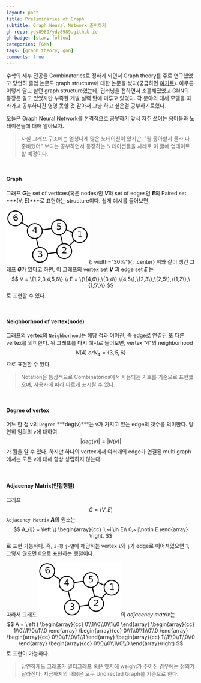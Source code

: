 ```yaml
---
layout: post
title: Preliminaries of Graph
subtitle: Graph Neural Network 준비하기
gh-repo: ydy8989/ydy8989.github.io
gh-badge: [star, follow]
categories: [GNN]
tags: [graph theory, gnn]
comments: true
---
```






수학의 세부 전공을 Combinatorics로 정하게 되면서 Graph theory를 주로 연구했었고 당연히 졸업 논문도 graph structure에 대한 논문을 썼다(궁금하면 [여기로](http://www.riss.kr/link?id=T14494628)). 아무튼 이렇게 달고 살던 graph structure였는데, 딥러닝을 접하면서 소흘해졌었고 GNN의 등장은 알고 있었지만 부족한 개발 실력 탓에 미루고 있었다. 각 분야의 대세 모델을 따라가고 공부하다간 영영 못할 것 같아서 그냥 하고 싶은걸 공부하기로했다.

오늘은 Graph Neural Network를 본격적으로 공부하기 앞서 자주 쓰이는 용어들과 노테이션들에 대해 알아보자.

> 사실 그래프 구조에는 엄청나게 많은 노테이션이 있지만, "뭘 좋아할지 몰라 다 준비했어" 보다는 공부하면서 등장하는 노테이션들을 차례로 이 글에 업데이트 할 예정이다. 

<br/>

#### Graph

그래프 ***G***는 set of vertices(혹은 nodes)인 ***V***와 set of edges인 ***E***의 Paired set ***(V, E)***로 표현하는 structure이다. 쉽게 예시를 들어보면

![img](/assets/img/graph.png){: width="30%"}{: .center}
위와 같이 생긴 그래프 ***G***가 있다고 하면, 이 그래프의 vertex set ***V*** 과 edge set ***E*** 는 
$$
V = \{1,2,3,4,5,6\} \\
E = \{\{4,6\},\{3,4\},\{4,5\},\{2,3\},\{2,5\},\{1,2\},\{1,5\}\}
$$
로 표현할 수 있다. 

<br/>

#### Neighborhood of vertex(node)

그래프의 vertex의 `Neighborhood`는 해당 점과 이어진, 즉 edge로 연결된 또 다른 vertex를 의미한다. 위 그래프를 다시 예시로 들어보면, vertex "4"의 neighborhood
$$
N(4)~or N_4 = \{3,5,6\}
$$
으로 표현할 수 있다. 
> Notation은 통상적으로 Combinatorics에서 사용되는 기호를 기준으로 표현했으며, 사용자에 따라 다르게 표시될 수 있다. 

<br/>

#### Degree of vertex

어느 한 점 v의 `Degree` ***deg(v)***는 v가 가지고 있는 edge의 갯수를 의미한다. 당연히 임의의 v에 대하여 
$$
|deg(v)| = |N(v)|
$$
가 됨을 알 수 있다. 하지만 하나의 vertex에서 여러개의 edge가 연결된 multi graph에서는 모든 v에 대해 항상 성립하지 않는다. 

<br/>

#### Adjacency Matrix(인접행렬)

그래프 $$G = (V, E)$$ `Adjacency Matrix` ***A***의  원소는
$$
A_{ij} = \left \{ \begin{array}{cc} 1,~ij\in E\\ 0,~ij\notin E \end{array} \right.
$$
로 표현 가능하다. 즉, `i-행` `j-열`에 해당하는 vertex `i`와 `j`가 edge로 이어져있으면 1, 그렇지 않으면 0으로 표현하는 행렬이다.

따라서 그래프 ![img](/assets/img/graph.png)의 *adjacency matrix*는 
$$
A = 
\left ( 
\begin{array}{cc} 0\\1\\0\\0\\1\\0 \end{array}
\begin{array}{cc} 1\\0\\1\\0\\1\\0 \end{array}
\begin{array}{cc} 0\\1\\0\\1\\0\\0 \end{array}
\begin{array}{cc} 0\\0\\1\\0\\1\\1 \end{array}
\begin{array}{cc} 1\\1\\0\\1\\0\\0 \end{array}
\begin{array}{cc} 0\\0\\0\\1\\0\\0 \end{array}\right)
$$
로 표현이 가능하다. 

> 당연하게도 그래프가 멀티그래프 혹은 엣지에 weight가 주어진 경우에는 정의가 달라진다. 지금까지의 내용은 모두 Undirected Graph를 기준으로 한다.